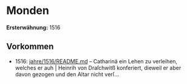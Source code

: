 # Monden

**Ersterwähnung:** 1516

## Vorkommen
- 1516: [jahre/1516/README.md](../jahre/1516/README.md) – Catharinä ein Lehen zu verleihen, welches er auh |
Heinrih von Draſchwitß konferiert, dieweil er aber davon
gezogen und den Altar nicht verſ...
